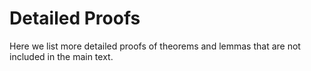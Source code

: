 # Detailed Proofs  

Here we list more detailed proofs of theorems and lemmas that are not included in the main text.

```{tableofcontents}
```
